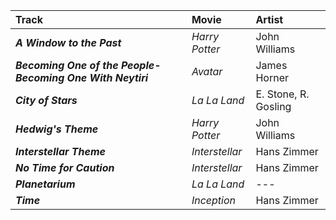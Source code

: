|**Track**|**Movie**|**Artist**|
|:---|:---|:---|
|***A Window to the Past***                                   |*Harry Potter*   |John Williams|
|***Becoming One of the People-Becoming One With Neytiri***   |*Avatar*         |James Horner|
|***City of Stars***                                          |*La La Land*     |E. Stone, R. Gosling|
|***Hedwig's Theme***                                         |*Harry Potter*   |John Williams|
|***Interstellar Theme***                                     |*Interstellar*   |Hans Zimmer|
|***No Time for Caution***                                    |*Interstellar*   |Hans Zimmer|
|***Planetarium***                                            |*La La Land*     |---|
|***Time***                                                   |*Inception*      |Hans Zimmer|
